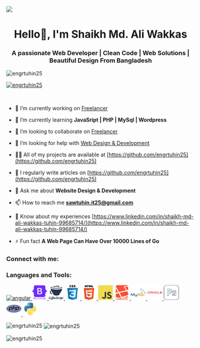 <img src="https://i.ibb.co/FLDfYfpq/tuhin1.jpg">
<h1 align="center">Hello👋, I'm Shaikh Md. Ali Wakkas</h1>
<h3 align="center">A passionate Web Developer | Clean Code | Web Solutions | Beautiful Design From Bangladesh</h3>

<p align="left"> <img src="https://komarev.com/ghpvc/?username=engrtuhin25&label=Profile%20views&color=0e75b6&style=flat" alt="engrtuhin25" /> </p>

<p align="left"> <a href="https://github.com/ryo-ma/github-profile-trophy"><img src="https://github-profile-trophy.vercel.app/?username=engrtuhin25" alt="engrtuhin25" /></a> </p>

<p align="left"> <a href="https://twitter.com/" target="blank"><img src="https://img.shields.io/twitter/follow/?logo=twitter&style=for-the-badge" alt="" /></a> </p>

- 🔭 I’m currently working on [Freelancer](https://github.com/engrtuhin25)

- 🌱 I’m currently learning **JavaSript | PHP | MySql | Wordpress**

- 👯 I’m looking to collaborate on [Freelancer](https://github.com/engrtuhin25)

- 🤝 I’m looking for help with [Web Design & Development](https://www.linkedin.com/in/shaikh-md-ali-wakkas-tuhin-99685714/)

- 👨‍💻 All of my projects are available at [https://github.com/engrtuhin25](https://github.com/engrtuhin25)

- 📝 I regularly write articles on [https://github.com/engrtuhin25](https://github.com/engrtuhin25)

- 💬 Ask me about **Website Design & Development**

- 📫 How to reach me **sawtuhin.it25@gmail.com**

- 📄 Know about my experiences [https://www.linkedin.com/in/shaikh-md-ali-wakkas-tuhin-99685714/](https://www.linkedin.com/in/shaikh-md-ali-wakkas-tuhin-99685714/)

- ⚡ Fun fact **A Web Page Can Have Over 10000 Lines of Go**

<h3 align="left">Connect with me:</h3>
<p align="left">
</p>

<h3 align="left">Languages and Tools:</h3>
<p align="left"> <a href="https://angular.io" target="_blank" rel="noreferrer"> <img src="https://angular.io/assets/images/logos/angular/angular.svg" alt="angular" width="40" height="40"/> </a> <a href="https://getbootstrap.com" target="_blank" rel="noreferrer"> <img src="https://raw.githubusercontent.com/devicons/devicon/master/icons/bootstrap/bootstrap-plain-wordmark.svg" alt="bootstrap" width="40" height="40"/> </a> <a href="https://offeescript.org" target="_blank" rel="noreferrer"> <img src="https://raw.githubusercontent.com/devicons/devicon/master/icons/coffeescript/coffeescript-original-wordmark.svg" alt="coffeescript" width="40" height="40"/> </a> <a href="https://www.w3schools.com/css/" target="_blank" rel="noreferrer"> <img src="https://raw.githubusercontent.com/devicons/devicon/master/icons/css3/css3-original-wordmark.svg" alt="css3" width="40" height="40"/> </a> <a href="https://www.w3.org/html/" target="_blank" rel="noreferrer"> <img src="https://raw.githubusercontent.com/devicons/devicon/master/icons/html5/html5-original-wordmark.svg" alt="html5" width="40" height="40"/> </a> <a href="https://developer.mozilla.org/en-US/docs/Web/JavaScript" target="_blank" rel="noreferrer"> <img src="https://raw.githubusercontent.com/devicons/devicon/master/icons/javascript/javascript-original.svg" alt="javascript" width="40" height="40"/> </a> <a href="https://laravel.com/" target="_blank" rel="noreferrer"> <img src="https://raw.githubusercontent.com/devicons/devicon/master/icons/laravel/laravel-plain-wordmark.svg" alt="laravel" width="40" height="40"/> </a> <a href="https://www.mysql.com/" target="_blank" rel="noreferrer"> <img src="https://raw.githubusercontent.com/devicons/devicon/master/icons/mysql/mysql-original-wordmark.svg" alt="mysql" width="40" height="40"/> </a> <a href="https://www.oracle.com/" target="_blank" rel="noreferrer"> <img src="https://raw.githubusercontent.com/devicons/devicon/master/icons/oracle/oracle-original.svg" alt="oracle" width="40" height="40"/> </a> <a href="https://www.photoshop.com/en" target="_blank" rel="noreferrer"> <img src="https://raw.githubusercontent.com/devicons/devicon/master/icons/photoshop/photoshop-line.svg" alt="photoshop" width="40" height="40"/> </a> <a href="https://www.php.net" target="_blank" rel="noreferrer"> <img src="https://raw.githubusercontent.com/devicons/devicon/master/icons/php/php-original.svg" alt="php" width="40" height="40"/> </a> <a href="https://www.python.org" target="_blank" rel="noreferrer"> <img src="https://raw.githubusercontent.com/devicons/devicon/master/icons/python/python-original.svg" alt="python" width="40" height="40"/> </a> </p>

<p><img align="left" src="https://github-readme-stats.vercel.app/api/top-langs?username=engrtuhin25&show_icons=true&locale=en&layout=compact" alt="engrtuhin25" /></p>

<p>&nbsp;<img align="center" src="https://github-readme-stats.vercel.app/api?username=engrtuhin25&show_icons=true&locale=en" alt="engrtuhin25" /></p>

<p><img align="center" src="https://github-readme-streak-stats.herokuapp.com/?user=engrtuhin25&" alt="engrtuhin25" /></p>
